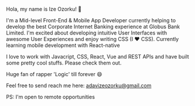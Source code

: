 Hola, my name is Ize Ozorku! 👋

I'm a Mid-level Front-End & Mobile App Developer currently helping to develop the best Corporate Internet Banking experience at Globus Bank Limited. I'm excited about developing intuitive User Interfaces with awesome User Experiences and enjoy writing CSS (I :heart: CSS). Currently learning mobile development with React-native

I love to work with Javacript, CSS, React, Vue and REST APIs and have built some pretty cool stuffs. Please check them out.

Huge fan of rapper 'Logic' till forever 😄

Feel free to send reach me here: adavizeozorku@gmail.com

PS: I'm open to remote opportunities

